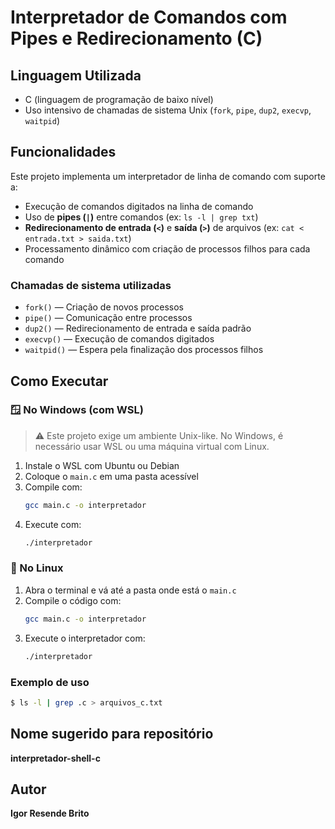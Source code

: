 # Interpretador de Comandos com Pipes e Redirecionamento (C)

## Linguagem Utilizada

- C (linguagem de programação de baixo nível)
- Uso intensivo de chamadas de sistema Unix (`fork`, `pipe`, `dup2`, `execvp`, `waitpid`)

## Funcionalidades

Este projeto implementa um interpretador de linha de comando com suporte a:

- Execução de comandos digitados na linha de comando
- Uso de **pipes (`|`)** entre comandos (ex: `ls -l | grep txt`)
- **Redirecionamento de entrada (`<`)** e **saída (`>`)** de arquivos (ex: `cat < entrada.txt > saida.txt`)
- Processamento dinâmico com criação de processos filhos para cada comando

### Chamadas de sistema utilizadas

- `fork()` — Criação de novos processos
- `pipe()` — Comunicação entre processos
- `dup2()` — Redirecionamento de entrada e saída padrão
- `execvp()` — Execução de comandos digitados
- `waitpid()` — Espera pela finalização dos processos filhos

## Como Executar

### 🪟 No Windows (com WSL)

> ⚠️ Este projeto exige um ambiente Unix-like. No Windows, é necessário usar WSL ou uma máquina virtual com Linux.

1. Instale o WSL com Ubuntu ou Debian
2. Coloque o `main.c` em uma pasta acessível
3. Compile com:
   ```bash
   gcc main.c -o interpretador
   ```
4. Execute com:
   ```bash
   ./interpretador
   ```

### 🐧 No Linux

1. Abra o terminal e vá até a pasta onde está o `main.c`
2. Compile o código com:
   ```bash
   gcc main.c -o interpretador
   ```
3. Execute o interpretador com:
   ```bash
   ./interpretador
   ```

### Exemplo de uso

```bash
$ ls -l | grep .c > arquivos_c.txt
```

## Nome sugerido para repositório

**interpretador-shell-c**

## Autor

**Igor Resende Brito**
